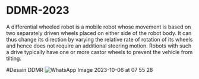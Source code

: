 # DDMR-2023
A differential wheeled robot is a mobile robot whose movement is based on two separately driven wheels placed on either side of the robot body. It can thus change its direction by varying the relative rate of rotation of its wheels and hence does not require an additional steering motion. Robots with such a drive typically have one or more castor wheels to prevent the vehicle from tilting.

#Desain DDMR
![WhatsApp Image 2023-10-06 at 07 55 28](https://github.com/Razor-666/DDMR-2023/assets/137206338/95f8e436-d814-4906-b6f1-60c0889f6043)
